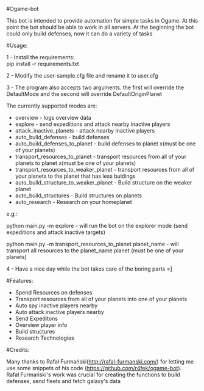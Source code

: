 #Ogame-bot

This bot is intended to provide automation for simple tasks in Ogame. At this point the bot should be able to work in all servers.
At the beginning the bot could only build defenses, now it can do a variety of tasks<br />

#Usage:

1 - Install the requirements: <br />
pip install -r requirements.txt <br />

2 - Modify the user-sample.cfg file and rename it to user.cfg <br />

3 - The program also accepts two arguments. the first will override the DefaultMode and the second will override DefaultOriginPlanet <br />

The currently supported modes are: <br />
- overview - logs overview data <br />
- explore - send expeditions and attack nearby inactive players <br />
- attack_inactive_planets - attack nearby inactive players <br />
- auto_build_defenses - build defenses <br />
- auto_build_defenses_to_planet - build defenses to planet x(must be one of your planets) <br />
- transport_resources_to_planet - transport resources from all of your planets to planet x(must be one of your planets) <br />
- transport_resources_to_weaker_planet - transport resources from all of your planets to the planet that has less buldings <br />
- auto_build_structure_to_weaker_planet - Build structure on the weaker planet
- auto_build_structures - Build structures on planets
- auto_research - Research on your homeplanet

e.g.: <br />

python main.py -m explore - will run the bot on the explorer mode (send expeditions and attack inactive targets) <br />

python main.py -m transport_resources_to_planet planet_name - will transport all resources to the planet_name planet (must be one of your planets) <br />


4 - Have a nice day while the bot takes care of the boring parts =]<br />

#Features:

- Spend Resources on defenses<br />
- Transport resources from all of your planets into one of your planets<br />
- Auto spy inactive players nearby<br />
- Auto attack inactive players nearby<br />
- Send Expeditons<br />
- Overview player info<br />
- Build structures<br />
- Research Technologies <br />

#Credits:

Many thanks to Rafał Furmański(http://rafal-furmanski.com/) for letting me use some snippets of his code (https://github.com/r4fek/ogame-bot).<br />
Rafał Furmański's work was crucial for creating the functions to build defenses, send fleets and fetch galaxy's data <br/>
